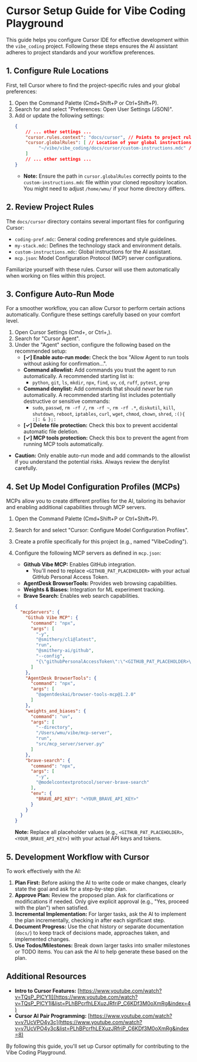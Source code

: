 # Cursor Setup Guide for Vibe Coding Playground

This guide helps you configure Cursor IDE for effective development within the `vibe_coding` project. Following these steps ensures the AI assistant adheres to project standards and your workflow preferences.

## 1. Configure Rule Locations

First, tell Cursor where to find the project-specific rules and your global preferences:

1.  Open the Command Palette (Cmd+Shift+P or Ctrl+Shift+P).
2.  Search for and select "Preferences: Open User Settings (JSON)".
3.  Add or update the following settings:
    ```json
    {
        // ... other settings ...
        "cursor.rules.context": "docs/cursor", // Points to project rules
        "cursor.globalRules": [ // Location of your global instructions
             "~/vibe/vibe_coding/docs/cursor/custom-instructions.mdc" // Adjust path if needed
        ]
        // ... other settings ...
    }
    ```
    *   **Note:** Ensure the path in `cursor.globalRules` correctly points to the `custom-instructions.mdc` file within your cloned repository location. You might need to adjust `/home/wmu/` if your home directory differs.

## 2. Review Project Rules

The `docs/cursor` directory contains several important files for configuring Cursor:

*   `coding-pref.mdc`: General coding preferences and style guidelines.
*   `my-stack.mdc`: Defines the technology stack and environment details.
*   `custom-instructions.mdc`: Global instructions for the AI assistant.
*   `mcp.json`: Model Configuration Protocol (MCP) server configurations.

Familiarize yourself with these rules. Cursor will use them automatically when working on files within this project.

## 3. Configure Auto-Run Mode

For a smoother workflow, you can allow Cursor to perform certain actions automatically. Configure these settings carefully based on your comfort level.

1.  Open Cursor Settings (Cmd+, or Ctrl+,).
2.  Search for "Cursor Agent".
3.  Under the "Agent" section, configure the following based on the recommended setup:
    *   **[✓] Enable auto-run mode:** Check the box "Allow Agent to run tools without asking for confirmation...".
    *   **Command allowlist:** Add commands you trust the agent to run automatically. A recommended starting list is:
        *   `python`, `git`, `ls`, `mkdir`, `npx`, `find`, `uv`, `cd`, `ruff`, `pytest`, `grep`
    *   **Command denylist:** Add commands that should *never* be run automatically. A recommended starting list includes potentially destructive or sensitive commands:
        *   `sudo`, `passwd`, `rm -rf /`, `rm -rf ~`, `rm -rf .*`, `diskutil`, `kill`, `shutdown`, `reboot`, `iptables`, `curl`, `wget`, `chmod`, `chown`, `shred`, `:(){ :|: & };:`
    *   **[✓] Delete file protection:** Check this box to prevent accidental automatic file deletion.
    *   **[✓] MCP tools protection:** Check this box to prevent the agent from running MCP tools automatically.

*   **Caution:** Only enable auto-run mode and add commands to the allowlist if you understand the potential risks. Always review the denylist carefully.

## 4. Set Up Model Configuration Profiles (MCPs)

MCPs allow you to create different profiles for the AI, tailoring its behavior and enabling additional capabilities through MCP servers.

1.  Open the Command Palette (Cmd+Shift+P or Ctrl+Shift+P).
2.  Search for and select "Cursor: Configure Model Configuration Profiles".
3.  Create a profile specifically for this project (e.g., named "VibeCoding").
4.  Configure the following MCP servers as defined in `mcp.json`:

    *   **Github Vibe MCP:** Enables GitHub integration.
        - You'll need to replace `<GITHUB_PAT_PLACEHOLDER>` with your actual GitHub Personal Access Token.
    *   **AgentDesk BrowserTools:** Provides web browsing capabilities.
    *   **Weights & Biases:** Integration for ML experiment tracking.
    *   **Brave Search:** Enables web search capabilities.

    ```json
    {
      "mcpServers": {
        "Github Vibe MCP": {
          "command": "npx",
          "args": [
            "-y",
            "@smithery/cli@latest",
            "run",
            "@smithery-ai/github",
            "--config",
            "{\"githubPersonalAccessToken\":\"<GITHUB_PAT_PLACEHOLDER>\"}"
          ]
        },
        "AgentDesk BrowserTools": {
          "command": "npx",
          "args": [
            "@agentdeskai/browser-tools-mcp@1.2.0"
          ]
        },
        "weights_and_biases": {
          "command": "uv",
          "args": [
            "--directory",
            "/Users/wmu/vibe/mcp-server",
            "run",
            "src/mcp_server/server.py"
          ]
        },
        "brave-search": {
          "command": "npx",
          "args": [
            "-y",
            "@modelcontextprotocol/server-brave-search"
          ],
          "env": {
            "BRAVE_API_KEY": "<YOUR_BRAVE_API_KEY>"
          }
        }
      }
    }
    ```

    **Note:** Replace all placeholder values (e.g., `<GITHUB_PAT_PLACEHOLDER>`, `<YOUR_BRAVE_API_KEY>`) with your actual API keys and tokens.

## 5. Development Workflow with Cursor

To work effectively with the AI:

1.  **Plan First:** Before asking the AI to write code or make changes, clearly state the goal and ask for a step-by-step plan.
2.  **Approve Plan:** Review the proposed plan. Ask for clarifications or modifications if needed. Only give explicit approval (e.g., "Yes, proceed with the plan") when satisfied.
3.  **Incremental Implementation:** For larger tasks, ask the AI to implement the plan incrementally, checking in after each significant step.
4.  **Document Progress:** Use the chat history or separate documentation (`docs/`) to keep track of decisions made, approaches taken, and implemented changes.
5.  **Use Todos/Milestones:** Break down larger tasks into smaller milestones or TODO items. You can ask the AI to help generate these based on the plan.

## Additional Resources

*   **Intro to Cursor Features:** [https://www.youtube.com/watch?v=TQsP_PlCY1I](https://www.youtube.com/watch?v=TQsP_PlCY1I&list=PLhBPcrfhLEXuzJRfriP_C6KDf3M0oXmRg&index=4)
*   **Cursor AI Pair Programming:** [https://www.youtube.com/watch?v=v7UcVPO4y3c](https://www.youtube.com/watch?v=v7UcVPO4y3c&list=PLhBPcrfhLEXuzJRfriP_C6KDf3M0oXmRg&index=8)

By following this guide, you'll set up Cursor optimally for contributing to the Vibe Coding Playground.